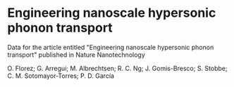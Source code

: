 # Engineering nanoscale hypersonic phonon transport
Data for the article entitled "Engineering nanoscale hypersonic phonon transport" published in Nature Nanotechnology

O. Florez; G. Arregui; M. Albrechtsen; R. C. Ng; J. Gomis-Bresco; S. Stobbe; C. M. Sotomayor-Torres; P. D. García
